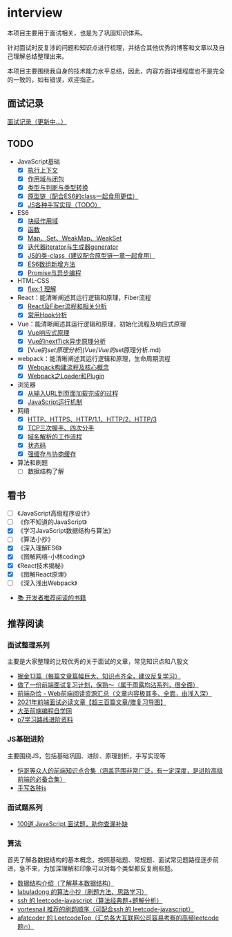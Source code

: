# interview

本项目主要用于面试相关，也是为了巩固知识体系。

针对面试时反复涉的问题和知识点进行梳理，并结合其他优秀的博客和文章以及自己理解总结整理出来。

本项目主要围绕我自身的技术能力水平总结，因此，内容方面详细程度也不是完全的一致的，如有错误，欢迎指正。

## 面试记录

[面试记录（更新中...）](/整理/面试记录.md)

## TODO

- JavaScript基础
  - [x] [执行上下文](JavaScript/执行上下文.md)
  - [x] [作用域与闭包](JavaScript/作用域与闭包.md)
  - [x] [类型与判断与类型转换](JavaScript/类型与判断.md)
  - [x] [原型链（配合ES6的class一起食用更佳）](JavaScript/原型.md)
  - [x] [JS各种手写实现（TODO）](JS各种手写实现/README.md)
- ES6
  - [x] [块级作用域](ES6/块级作用域.md)
  - [x] [函数](ES6/函数.md)
  - [x] [Map、Set、WeakMap、WeakSet](/ES6/Map与Set和WeakMap与WeakSet.md)
  - [x] [迭代器iterator与生成器generator](ES6/迭代器与生成器.md)
  - [x] [JS的类-class（建议配合原型链一章一起食用）](ES6/JS的类.md)
  - [x] [ES6数组新增方法](ES6/数组.md)
  - [x] [Promise与异步编程](ES6/Promise与异步编程.md)
- HTML-CSS
  - [x] [flex:1 理解](HTML-CSS/flex.md)
- React：能清晰阐述其运行逻辑和原理，Fiber流程
  - [x] [React及Fiber流程和相关分析](React/React及Fiber.md)
  - [x] [常用Hook分析](React/常用Hook分析.md.md)
- Vue：能清晰阐述其运行逻辑和原理，初始化流程及响应式原理
  - [x] [Vue响应式原理](Vue/响应式原理.md)
  - [x] [Vue的nextTick异步原理分析](Vue/Vue的nextTick异步原理分析.md)
  - [x] [Vue的$set原理分析](Vue/Vue的$set原理分析.md)
- webpack：能清晰阐述其运行逻辑和原理，生命周期流程
  - [x] [Webpack构建流程及核心概念](Webpack/Webpack构建流程及核心概念.md)
  - [x] [Webpack之Loader和Plugin](Webpack/Webpack之Loader和Plugin.md)
- 浏览器
  - [x] [从输入URL到页面加载完成的过程](/浏览器/从输入URL到页面加载完成的过程.md)
  - [x] [JavaScript运行机制](/浏览器/JavaScript运行机制.md)
- 网络
  - [x] [HTTP、HTTPS、HTTP/1.1、HTTP/2、HTTP/3](/网络/什么是HTTP.md)
  - [x] [TCP三次握手、四次分手](/网络/TCP与UDP.md)
  - [x] [域名解析的工作流程](/网络/IP基础知识.md)
  - [x] [状态码](/网络/状态码.md)
  - [x] [强缓存与协商缓存](网络/强缓存与协商缓存.md)
- 算法和刷题
  - [ ] 数据结构了解

## 看书

- [ ] 《JavaScript高级程序设计》
- [ ] 《你不知道的JavaScript》
- [x] 《学习JavaScript数据结构与算法》
- [ ] 《算法小抄》
- [x] 《深入理解ES6》
- [x] 《图解网络-小林coding》
- [x] 《React技术揭秘》
- [x] 《图解React原理》
- [ ] 《深入浅出Webpack》
- [📚 开发者推荐阅读的书籍](https://github.com/guanpengchn/awesome-books)

## 推荐阅读

### 面试整理系列

主要是大家整理的比较优秀的关于面试的文章，常见知识点和八股文

- [掘金13篇（每篇文章篇幅巨大、知识点齐全，建议反复学习）](https://juejin.cn/post/6940945178899251230)
- [做了一份前端面试复习计划，保熟～（属于雨露均沾系列，很全面）](https://juejin.cn/post/7061588533214969892)
- [前端杂烩 - Web前端阅读资源汇总（文章内容极其多、全面，由浅入深）](https://juejin.cn/post/7069468539412807693)
- [2021年前端面试必读文章【超三百篇文章/赠复习导图】](https://juejin.cn/post/6844904116339261447)
- [大圣前端编程自学网](https://shengxinjing.cn/)
- [p7学习路线进阶资料](/整理/p7学习路线进阶资料.md)

### JS基础进阶

主要围绕JS，包括基础巩固、进阶、原理剖析，手写实现等

- [恺哥等众人的前端知识点合集（涵盖范围非常广泛，有一定深度，是进阶高级前端的必备合集）](https://juejin.cn/post/7017645909483716615)
- [手写各种js](https://github.com/qianlongo/fe-handwriting)

### 面试题系列

- [100道 JavaScript 面试题，助你查漏补缺](https://juejin.cn/post/6992525007716876325)

### 算法

首先了解各数据结构的基本概念，按照基础题、常规题、面试常见题路径逐步前进，急不来，为加深理解和印象可以对每个类型都反复刷些题。

- [数据结构介绍（了解基本数据结构）](https://juejin.cn/post/7017349585446125575)
- [labuladong 的算法小抄（刷题方法、思路学习）](https://labuladong.gitee.io/algo/)
- [ssh 的 leetcode-javascript（算法经典题+题解分析）](https://github.com/sl1673495/leetcode-javascript)
- [vortesnail 推荐的刷题顺序（可配合ssh 的 leetcode-javascript）](https://github.com/vortesnail/leetcode)
- [afatcoder 的 LeetcodeTop（汇总各大互联网公司容易考察的高频leetcode题🔥）](https://github.com/afatcoder/LeetcodeTop)
